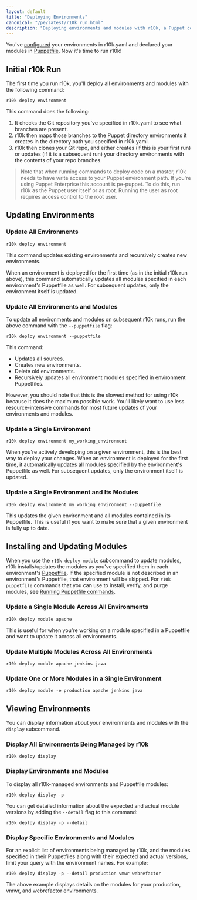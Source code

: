 ```yaml
---
layout: default
title: "Deploying Environments"
canonical: "/pe/latest/r10k_run.html"
description: "Deploying environments and modules with r10k, a Puppet code management tool."
---
```


[setup]: ./r10k_setup.html
[r10kyaml]: ./r10k_yaml.html
[puppetfile]: ./r10k_puppetfile.html
[puppetfile_running]: ./r10k_puppetfile.html#running-puppetfile-commands
[running]: ./r10k_run.html
[reference]: ./r10k_reference.html
[r10kindex]: ./r10k.md

You've [configured][r10kyaml] your environments in r10k.yaml and declared your modules in [Puppetfile][puppetfile]. Now it's time to run r10k!

## Initial r10k Run

The first time you run r10k, you'll deploy all environments and modules with the following command:

~~~
r10k deploy environment
~~~

This command does the following:

1. It checks the Git repository you've specified in r10k.yaml to see what branches are present.
2. r10k then maps those branches to the Puppet directory environments it creates in the directory path you specified in r10k.yaml.
3. r10k then clones your Git repo, and either creates (if this is your first run) or updates (if it is a subsequent run) your directory environments with the contents of your repo branches.

> Note that when running commands to deploy code on a master, r10k needs to have write access to your Puppet environment path. If you're using Puppet Enterprise this account is pe-puppet. To do this, run r10k as the Puppet user itself or as root. Running the user as root requires access control to the root user.

## Updating Environments

### Update All Environments

~~~
r10k deploy environment
~~~

This command updates existing environments and recursively creates new environments.

When an environment is deployed for the first time (as in the initial r10k run above), this command automatically updates all modules specified in each environment's Puppetfile as well. For subsequent updates, only the environment itself is updated.

### Update All Environments and Modules

To update all environments and modules on subsequent r10k runs, run the above command with the `--puppetfile` flag:

~~~
r10k deploy environment --puppetfile
~~~

This command:

* Updates all sources.
* Creates new environments.
* Delete old environments.
* Recursively updates all environment modules specified in environment Puppetfiles.

However, you should note that this is the slowest method for using r10k because it does the maximum possible work. You'll likely want to use less resource-intensive commands for most future updates of your environments and modules.

### Update a Single Environment

~~~
r10k deploy environment my_working_environment
~~~

When you're actively developing on a given environment, this is the best way to deploy your changes. When an environment is deployed for the first time, it automatically updates all modules specified by the environment's Puppetfile as well. For subsequent updates, only the environment itself is updated.

### Update a Single Environment and Its Modules

~~~
r10k deploy environment my_working_environment --puppetfile
~~~

This updates the given environment and all modules contained in its Puppetfile. This is useful if you want to make sure that a given environment is fully up to date.

## Installing and Updating Modules

When you use the `r10k deploy module` subcommand to update modules, r10k installs/updates the modules as you've specified them in each environment's [Puppetfile][puppetfile]. If the specified module is not described in an environment's Puppetfile, that environment will be skipped. For `r10k puppetfile` commands that you can use to install, verify, and purge modules, see [Running Puppetfile commands][puppetfile_running].

### Update a Single Module Across All Environments

~~~
r10k deploy module apache
~~~

This is useful for when you're working on a module specified in a Puppetfile and want to update it across all environments.

### Update Multiple Modules Across All Environments

~~~
r10k deploy module apache jenkins java
~~~

### Update One or More Modules in a Single Environment

~~~
r10k deploy module -e production apache jenkins java
~~~

## Viewing Environments

You can display information about your environments and modules with the `display` subcommand.

### Display All Environments Being Managed by r10k

~~~
r10k deploy display
~~~

### Display Environments and Modules

To display all r10k-managed environments and Puppetfile modules:

~~~
r10k deploy display -p
~~~

You can get detailed information about the expected and actual module versions by adding the `--detail` flag to this command:

~~~
r10k deploy display -p --detail
~~~

### Display Specific Environments and Modules

For an explicit list of environments being managed by r10k, and the modules specified in their Puppetfiles along with their expected and actual versions, limit your query with the environment names. For example:

~~~
r10k deploy display -p --detail production vmwr webrefactor
~~~

The above example displays details on the modules for your production, vmwr, and webrefactor environments.
